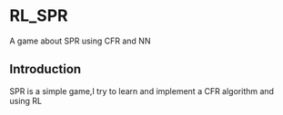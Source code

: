 # RL_SPR
A game about SPR using CFR and NN
## Introduction 
SPR is a simple game,I try to learn and implement a CFR algorithm and using RL
